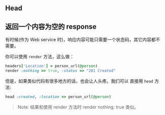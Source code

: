 ## Head

## 返回一个内容为空的 response

有时候(作为 Web service 时)，响应内容可能只需要一个状态码，其它内容都不需要。

你可以使用 `render` 方法，这么做：

```ruby
headers['Location'] = person_url(@person)
render :nothing => true, :status => "201 Created"
```

但是，如果类似代码有很多地方的话，也会让人头疼。我们可以
直接用 `head` 方法:

```ruby
head :created, :location => person_url(@person)
```

> Note: 结果和使用 render 方法时 render nothing: true 类似。
